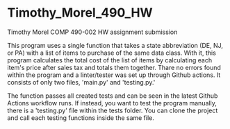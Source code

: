 # Timothy_Morel_490_HW

Timothy Morel
COMP 490-002 HW assignment submission

This program uses a single function that takes a state abbreviation (DE, NJ, or PA) with a list of items to purchase of the same data class.
With it, this program calculates the total cost of the list of items by calculating each item's price after sales tax and totals them together.
Thare no errors found within the program and a linter/tester was set up through Github actions. It consists of only two files, 'main.py' and 'testing.py.'

The function passes all created tests and can be seen in the latest Github Actions workflow runs. 
If instead, you want to test the program manually, there is a 'testing.py' file within the tests folder. 
You can clone the project and call each testing functions inside the same file.
